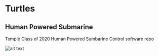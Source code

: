 # Turtles
## Human Powered Submarine 
Temple Class of 2020 Human Powered Sumbarine Control software repo

![alt text](https://images.fineartamerica.com/images/artworkimages/mediumlarge/1/space-turtle-jamie-price.jpg "The Turtles")
